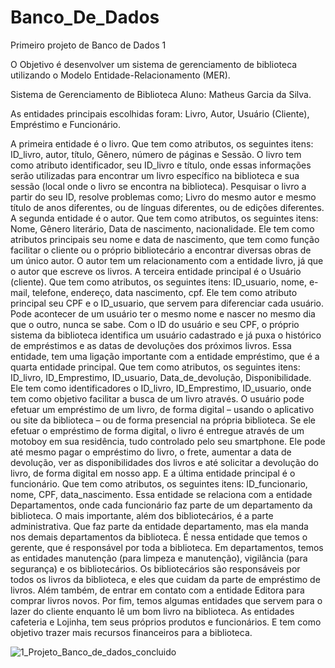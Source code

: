 # Banco_De_Dados
Primeiro projeto de Banco de Dados 1 

O Objetivo é desenvolver um sistema de gerenciamento de biblioteca utilizando o Modelo Entidade-Relacionamento (MER).

Sistema de Gerenciamento de Biblioteca
Aluno: Matheus Garcia da Silva.

As entidades principais escolhidas foram: Livro, Autor, Usuário (Cliente), Empréstimo e Funcionário.


A primeira entidade é o livro. Que tem como atributos, os seguintes itens: ID_livro, autor, título, Gênero, número de páginas e Sessão. O livro tem como atributo identificador, seu ID_livro e título, onde essas informações serão utilizadas para encontrar um livro específico na biblioteca e sua sessão (local onde o livro se encontra na biblioteca). Pesquisar o livro a partir do seu ID, resolve problemas como; Livro do mesmo autor e mesmo título de anos diferentes, ou de línguas diferentes, ou de edições diferentes.  
A segunda entidade é o autor. Que tem como atributos, os seguintes itens: Nome, Gênero literário, Data de nascimento, nacionalidade. Ele tem como atributos principais seu nome e data de nascimento, que tem como função facilitar o cliente ou o próprio bibliotecário a encontrar diversas obras de um único autor. O autor tem um relacionamento com a entidade livro, já que o autor que escreve os livros. 
A terceira entidade principal é o Usuário (cliente). Que tem como atributos, os seguintes itens: ID_usuario, nome, e-mail, telefone, endereço, data nascimento, cpf. Ele tem como atributo principal seu CPF e o ID_usuario, que servem para diferenciar cada usuário. Pode acontecer de um usuário ter o mesmo nome e nascer no mesmo dia que o outro, nunca se sabe. Com o ID do usuário e seu CPF, o próprio sistema da biblioteca identifica um usuário cadastrado e já puxa o histórico de empréstimos e as datas de devoluções dos próximos livros. 
Essa entidade, tem uma ligação importante com a entidade empréstimo, que é a quarta entidade principal. Que tem como atributos, os seguintes itens: ID_livro, ID_Emprestimo, ID_usuario, Data_de_devolução, Disponibilidade. Ele tem como identificadores o ID_livro, ID_Emprestimo, ID_usuario, onde tem como objetivo facilitar a busca de um livro através. O usuário pode efetuar um empréstimo de um livro, de forma digital – usando o aplicativo ou site da biblioteca – ou de forma presencial na própria biblioteca. Se ele efetuar o empréstimo de forma digital, o livro é entregue através de um motoboy em sua residência, tudo controlado pelo seu smartphone. Ele pode até mesmo pagar o empréstimo do livro, o frete, aumentar a data de devolução, ver as disponibilidades dos livros e até solicitar a devolução do livro, de forma digital em nosso app. 
E a última entidade principal é o funcionário. Que tem como atributos, os seguintes itens: ID_funcionario, nome, CPF, data_nascimento. Essa entidade se relaciona com a entidade Departamentos, onde cada funcionário faz parte de um departamento da biblioteca. O mais importante, além dos bibliotecários, é a parte administrativa. Que faz parte da entidade departamento, mas ela manda nos demais departamentos da biblioteca. É nessa entidade que temos o gerente, que é responsável por toda a biblioteca. Em departamentos, temos as entidades manutenção (para limpeza e manutenção), vigilância (para segurança) e os bibliotecários. Os bibliotecários são responsáveis por todos os livros da biblioteca, e eles que cuidam da parte de empréstimo de livros. Além também, de entrar em contato com a entidade Editora para comprar livros novos. 
Por fim, temos algumas entidades que servem para o lazer do cliente enquanto lê um bom livro na biblioteca. As entidades cafeteria e Lojinha, tem seus próprios produtos e funcionários. E tem como objetivo trazer mais recursos financeiros para a biblioteca. 



![1_Projeto_Banco_de_dados_concluido](https://github.com/matheusmgs22/Banco_De_Dados/assets/101107346/07523b64-e6b8-4062-bb26-7fddc226d492)
